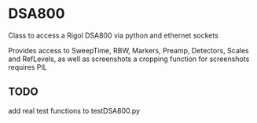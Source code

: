 # DSA800

Class to access a Rigol DSA800 via python and ethernet sockets

Provides access to SweepTime, RBW, Markers, Preamp, Detectors, Scales and RefLevels, as well as screenshots 
a cropping function for screenshots requires PIL

## TODO
add real test functions to testDSA800.py